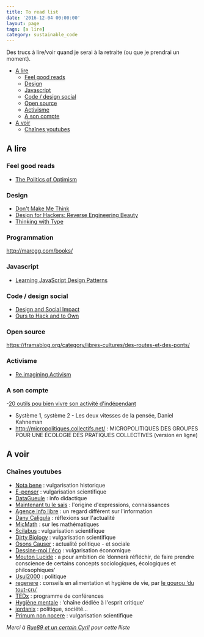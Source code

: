 ```yaml
---
title: To read list
date: '2016-12-04 00:00:00'
layout: page
tags: [a lire]
category: sustainable_code
---
```


Des trucs à lire/voir quand je serai à la retraite (ou que je prendrai un moment).

<!--more-->

<!-- TOC depthFrom:2 depthTo:6 withLinks:1 updateOnSave:1 orderedList:0 -->

- [A lire](#a-lire)
	- [Feel good reads](#feel-good-reads)
	- [Design](#design)
	- [Javascript](#javascript)
	- [Code / design social](#code-design-social)
	- [Open source](#open-source)
	- [Activisme](#activisme)
	- [A son compte](#a-son-compte)
- [A voir](#a-voir)
	- [Chaînes youtubes](#chanes-youtubes)

<!-- /TOC -->

## A lire


### Feel good reads

- [The Politics of Optimism](https://medium.com/@AlexSteffen/the-politics-of-optimism-37a5006e8ba8#.lz1kqvxxb)


### Design
- [Don't Make Me Think](https://www.amazon.com/Dont-Make-Think-Revisited-Usability/dp/0321965515/ref=pd_sim_b_2?ie=UTF8&refRID=18V1XW44Y0XF9Z0HC7WN)
- [Design for Hackers: Reverse Engineering Beauty](https://www.amazon.com/Design-Hackers-Reverse-Engineering-Beauty/dp/1119998956/)
- [Thinking with Type](https://www.amazon.com/Thinking-Type-2nd-revised-expanded/dp/1568989695)

### Programmation

http://marcgg.com/books/

### Javascript

- [Learning JavaScript Design Patterns](https://addyosmani.com/resources/essentialjsdesignpatterns/book/)

### Code / design social

- [Design and Social Impact](https://www.arts.gov/sites/default/files/Design-and-Social-Impact.pdf)
- [Ours to Hack and to Own](#)

### Open source
https://framablog.org/category/libres-cultures/des-routes-et-des-ponts/

### Activisme

- [Re.imagining Activism](http://www.smart-csos.org/images/Documents/reimagining_activism_guide.pdf)

### A son compte

-[20 outils pou bien vivre son activité d'indépendant](http://www.kob-one.com/blog/graphistes-freelances-20-outils-calculettes-sites-et-livres-pour-bien-vivre-de-son-activite-dindependant/)

- Système 1, système 2 - Les deux vitesses de la pensée, Daniel Kahneman
- http://micropolitiques.collectifs.net/ : MICROPOLITIQUES DES GROUPES
POUR UNE ÉCOLOGIE DES PRATIQUES COLLECTIVES (version en ligne)

<!-- http://livre.fnac.com/a9180576/Scott-Stossel-Anxiete -->


## A voir

### Chaînes youtubes

- [Nota bene](https://www.youtube.com/user/notabenemovies) : vulgarisation historique
- [E-penser](https://www.youtube.com/user/epenser1) : vulgarisation scientifique
- [DataGueule](https://www.youtube.com/user/datagueule) : info didactique
- [Maintenant tu le sais](https://www.youtube.com/channel/UCVL_6o--Z1CVSTROLMdLfNA) :  l'origine d'expressions, connaissances
- [Agence info libre](https://www.youtube.com/user/infosdontonparlepeu) : un regard différent sur l'information
- [Dany Caligula](https://www.youtube.com/user/DanyCaligula) : réflexions sur l'actualité
- [MicMath](https://www.youtube.com/user/Micmaths) : sur les mathématiques
- [Scilabus](https://www.youtube.com/user/Micmaths) : vulgarisation scientifique
- [Dirty Biology](https://www.youtube.com/user/dirtybiology)
 : vulgarisation scientifique
- [Osons Causer](https://www.youtube.com/channel/UCVeMw72tepFl1Zt5fvf9QKQ) : actualité politique - et sociale
- [Dessine-moi l'éco](https://www.youtube.com/user/dessinemoileco) : vulgarisation économique
- [Mouton Lucide](https://www.youtube.com/channel/UC2kIberIFY054MWlDWNebxA) : a pour ambition de ‘donnerà réfléchir, de faire prendre conscience de certains concepts sociologiques, écologiques et philosophiques’
- [Usul2000](https://www.youtube.com/user/MrUsul2000) : politique
- [regenere](https://www.youtube.com/user/thierry66pasteque) : conseils en alimentation et hygiène de vie, par
[le gourou ‘du tout-cru’](http://rue89.nouvelobs.com/2014/11/26/thierry-casasnovas-gourou-tout-cru-attend-tranquille-youtube-256224)
- [TEDx](https://www.youtube.com/user/TEDxTalks) : programme de conférences
- [Hygiène mentale](https://www.youtube.com/user/fauxsceptique) : ‘chaîne dédiée à l'esprit critique’
- [jordanix](https://www.youtube.com/channel/UCuVx9duCZYExp4Z4PNhzPXw) : politique, société...
- [Primum non nocere](https://www.youtube.com/user/scilabus) : vulgarisation scientifique

*Merci à [Rue89 et un certain Cyril](http://rue89.nouvelobs.com/2016/12/01/famille-ils-regardent-plus-jt-ils-regardent-youtube-265768?utm_campaign=Echobox&utm_medium=Social&utm_source=Facebook#link_time=1480609991) pour cette lliste*
